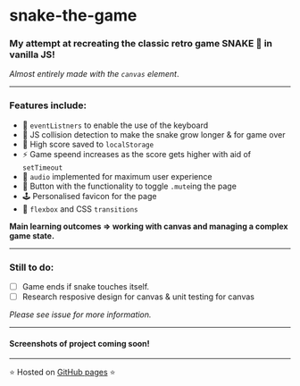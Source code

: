 # snake-the-game

### My attempt at recreating the classic retro game **SNAKE** 🐍 in vanilla JS!

*Almost entirely made with the `canvas` element*.

--- 

### Features include:
- 🐍 `eventListners` to enable the use of the keyboard
- 🍎 JS collision detection to make the snake grow longer & for game over 
- 🌟 High score saved to `localStorage`
- ⚡ Game speend increases as the score gets higher with aid of `setTimeout`
- 🎵 `audio` implemented for maximum user experience
- 🔕 Button with the functionality to toggle `.mute`ing the page
- 🕹️ Personalised favicon for the page
- 🎨 `flexbox` and CSS `transitions`



**Main learning outcomes => working with canvas and managing a complex game state.**

---

### Still to do: 
- [ ] Game ends if snake touches itself.
- [ ] Research resposive design for canvas & unit testing for canvas

*Please see issue for more information.*

---

#### Screenshots of project coming soon!

--- 

⭐ Hosted on [GitHub pages](https://mariaalouisaa.github.io/snake-the-game/) ⭐
